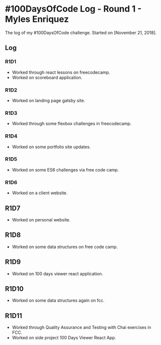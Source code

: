 # #100DaysOfCode Log - Round 1 - Myles Enriquez

The log of my #100DaysOfCode challenge. Started on [November 21, 2018].

## Log

### R1D1
- Worked through react lessons on freecodecamp.
- Worked on scoreboard application.

### R1D2
- Worked on landing page gatsby site.

### R1D3
- Worked through some flexbox challenges in freecodecamp.

### R1D4
- Worked on some portfolio site updates.

### R1D5
- Worked on some ES6 challenges via free code camp.

### R1D6
- Worked on a client website.

## R1D7
- Worked on personal website.

## R1D8
- Worked on some data structures on free code camp.

## R1D9
- Worked on 100 days viewer react application.

## R1D10
- Worked on some data structures again on fcc.

## R1D11
- Worked through Quality Assurance and Testing with Chai exercises in FCC.
- Worked on side project 100 Days Viewer React App.
